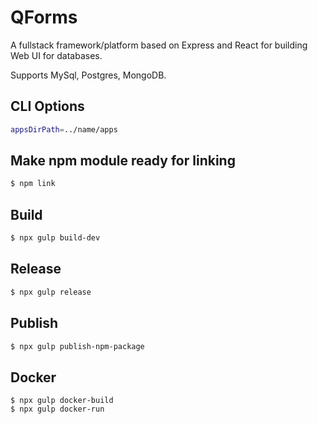 # QForms

A fullstack framework/platform based on Express and React for building Web UI for databases.

Supports MySql, Postgres, MongoDB.

## CLI Options

```bash
appsDirPath=../name/apps
```

## Make npm module ready for linking

```bash
$ npm link
```

## Build

```bash
$ npx gulp build-dev
```

## Release

```bash
$ npx gulp release
```

## Publish

```bash
$ npx gulp publish-npm-package
```

## Docker

```
$ npx gulp docker-build
$ npx gulp docker-run
```
